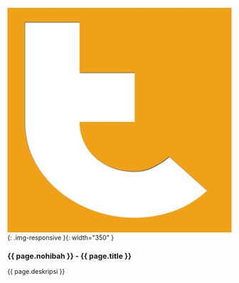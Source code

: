 ---
---

![169](/static/img/hibahcms/169.png){: .img-responsive }{: width="350" }

### {{ page.nohibah }} - {{ page.title }}

{{ page.deskripsi }}
